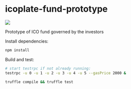 # icoplate-fund-prototype

![](https://travis-ci.org/mixbytes/icoplate-fund-prototype.svg?branch=master)

Prototype of ICO fund governed by the investors

Install dependencies:
```bash
npm install
```

Build and test:
```bash
# start testrpc if not already running:
testrpc -u 0 -u 1 -u 2 -u 3 -u 4 -u 5 --gasPrice 2000 &

truffle compile && truffle test
```
